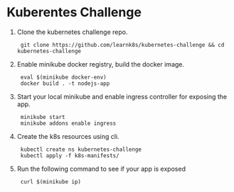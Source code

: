 # Kuberentes Challenge

1. Clone the kubernetes challenge repo.
    
        git clone https://github.com/learnk8s/kubernetes-challenge && cd kubernetes-challenge

2. Enable minikube docker registry, build the docker image. 

        eval $(minikube docker-env)
        docker build . -t nodejs-app

3. Start your local minikube and enable ingress controller for exposing the app.

        minikube start
        minikube addons enable ingress

4. Create the k8s resources using cli.

        kubectl create ns kubernetes-challenge
        kubectl apply -f k8s-manifests/
    
5. Run the following command to see if your app is exposed

        curl $(minikube ip)
